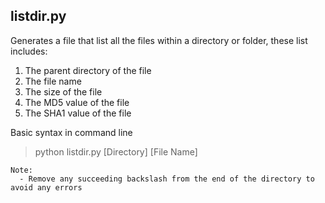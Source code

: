 ## listdir.py
Generates a file that list all the files within a directory or folder, these list includes:
1. The parent directory of the file
2. The file name
3. The size of the file
4. The MD5 value of the file
5. The SHA1 value of the file

Basic syntax in command line
> python listdir.py [Directory] [File Name]

```
Note:
  - Remove any succeeding backslash from the end of the directory to avoid any errors
```